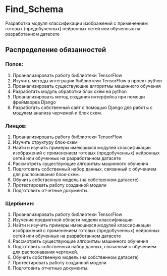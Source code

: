 # Find_Schema
Разработка модуля классификации изображений с применением готовых (предобученных) нейронных сетей или обученных на разработанном датасете

## Распределение обязанностей
### Попов:
1. Проанализировать работу библиотеки TensorFlow
2. Изучить методы интеграции библиотеки TensorFlow в проект python
3. Проанализировать существующие алгоритмы машинного обучения
4. Разработать модуль обработки блок схем на python
5. Проанализировать метод создания интерфейса при помощи фреймворка Django
6. Разработать собственный сайт с помощью Django для работы с модулем анализа черчежей и блок схем.

### Линцов:
1. Проанализировать работу библиотеки TensorFlow
2. Изучить структуру блок-схем
3. Найти и изучить примеры имеющихся модулей классификации изображений с применением готовых (предобученных) нейронных сетей или обученных на разработанном датасете
4. Рассмотреть существующие алгоритмы машинного обучения 
5. Подготовить собственный набор данных, связанный с обучением для распознавания блок-схем.
6. Обучить собственную модель (на собственном датасете)
7. Протестировать работу созданной модели
8. Подготовить отчетные документы.

### Щербинин: 
1. Проанализировать работу библиотеки TensorFlow
2. Изучение предметной области модели классификации
3. Найти и изучить примеры имеющихся модулей классификации изображений с применением готовых (предобученных) нейронных сетей или обученных на разработанном датасете
4. Рассмотреть существующие алгоритмы машинного обучения 
5. Подготовить собственный набор данных, связанный с обучением для распознавания чертежей.
6. Обучить собственную модель (на собственном датасете)
7. Протестировать работу созданной модели
8. Подготовить отчетные документы.
